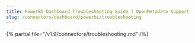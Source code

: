 ```yaml
---
title: PowerBI Dashboard Troubleshooting Guide | OpenMetadata Support
slug: /connectors/dashboard/powerbi/troubleshooting
---
```


{% partial file="/v1.9/connectors/troubleshooting.md" /%}
